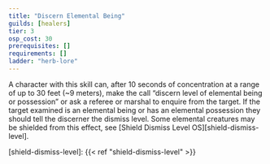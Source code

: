 ```yaml
---
title: "Discern Elemental Being"
guilds: [healers]
tier: 3
osp_cost: 30
prerequisites: []
requirements: []
ladder: "herb-lore"
---
```

A character with this skill can, after 10 seconds of concentration at a range of up to 30 feet (~9 meters), make the call “discern level of elemental being or possession” or ask a referee or marshal to enquire from the target. If the target examined is an elemental being or has an elemental possession they should tell the discerner the dismiss level. Some elemental creatures may be shielded from this effect, see [Shield Dismiss Level OS][shield-dismiss-level].

[shield-dismiss-level]: {{< ref "shield-dismiss-level" >}}